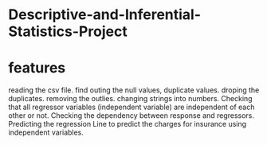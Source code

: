 # Descriptive-and-Inferential-Statistics-Project
# features
reading the csv file.
find outing the null values, duplicate values.
droping the duplicates.
removing the outlies.
changing strings into numbers.
Checking that all regressor variables (independent variable) are independent of each other or not.
Checking the dependency between response and regressors.
Predicting the regression Line to predict the charges for insurance using independent variables.
